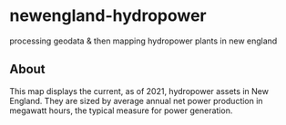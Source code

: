 # newengland-hydropower

processing geodata &amp; then mapping hydropower plants in new england

## About

This map displays the current, as of 2021, hydropower assets in New England. They are sized by average annual net power production in megawatt hours, the typical measure for power generation.
